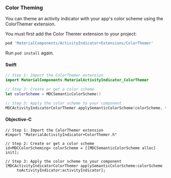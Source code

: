 ### Color Theming

You can theme an activity indicator with your app's color scheme using the ColorThemer extension.

You must first add the Color Themer extension to your project:

```bash
pod 'MaterialComponents/ActivityIndicator+Extensions/ColorThemer'
```

Run `pod install` again.

<!--<div class="material-code-render" markdown="1">-->
#### Swift
```swift
// Step 1: Import the ColorThemer extension
import MaterialComponents.MaterialActivityIndicator_ColorThemer

// Step 2: Create or get a color scheme
let colorScheme = MDCSemanticColorScheme()

// Step 3: Apply the color scheme to your component
MDCActivityIndicatorColorThemer.applySemanticColorScheme(colorScheme, to: activityIndicator)
```

#### Objective-C

```objc
// Step 1: Import the ColorThemer extension
#import "MaterialActivityIndicator+ColorThemer.h"

// Step 2: Create or get a color scheme
id<MDCColorScheming> colorScheme = [[MDCSemanticColorScheme alloc] init];

// Step 3: Apply the color scheme to your component
[MDCActivityIndicatorColorThemer applySemanticColorScheme:colorScheme
     toActivityIndicator:activityIndicator];
```
<!--</div>-->
